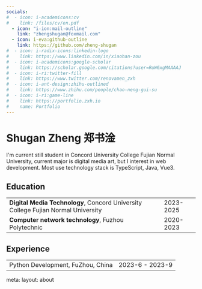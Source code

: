 ```yaml
---
socials:
#  - icon: i-academicons:cv
#    link: /files/cv/en.pdf
  - icon: "i-ion:mail-outline"
    link: "zhengshugan@foxmail.com"
  - icon: i-eva:github-outline
    link: https://github.com/zheng-shugan
#  - icon: i-radix-icons:linkedin-logo
#    link: https://www.linkedin.com/in/xiaohan-zou
#  - icon: i-academicons:google-scholar
#    link: https://scholar.google.com/citations?user=RuW6xgMAAAAJ
#  - icon: i-ri:twitter-fill
#    link: https://www.twitter.com/renovamen_zxh
#  - icon: i-ant-design:zhihu-outlined
#    link: https://www.zhihu.com/people/chao-neng-gui-su
#  - icon: i-ri:game-line
#    link: https://portfolio.zxh.io
#    name: Portfolio
---
```


<div flex items-end justify-between>
  <div>
    <h1>Shugan Zheng <span text="base c-light">郑书淦</span></h1>
    <Links :links="frontmatter.socials" />
  </div>
  <div 
    class="p-1 mb-1 border border-c rounded-md lt-md:hidden"
    shadow="[inset_0_0_10px_#000000] slate-200 dark:slate-800"
  >
    <flip-image class="w-21 h-20" src="img/avatar.PNG" alt="avatar" />
  </div>
</div>


I'm current still student in Concord University College Fujian Normal University, current major is digital media art, but I interest in web development. Most use technology stack is TypeScript, Java, Vue3.


## Education

|  |  |
|---|---|
| **Digital Media Technology**, Concord University College Fujian Normal University | 2023-2025 |
| **Computer network technology**, Fuzhou Polytechnic | 2020-2023 |



## Experience

|   |   |
|---|---|
| Python Development, FuZhou, China | 2023-6 - 2023-9 |

<route lang="yaml">
meta: 
  layout: about
</route>
